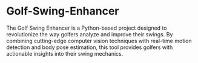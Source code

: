 # Golf-Swing-Enhancer
The Golf Swing Enhancer is a Python-based project designed to revolutionize the way golfers analyze and improve their swings. By combining cutting-edge computer vision techniques with real-time motion detection and body pose estimation, this tool provides golfers with actionable insights into their swing mechanics.
